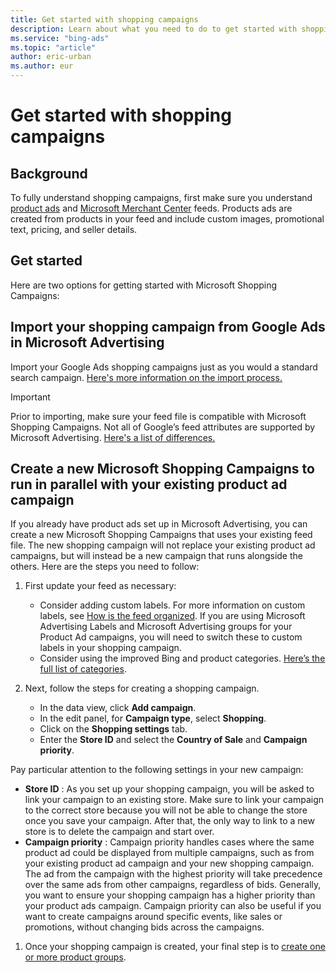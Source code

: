 ```yaml
---
title: Get started with shopping campaigns
description: Learn about what you need to do to get started with shopping campaigns.
ms.service: "bing-ads"
ms.topic: "article"
author: eric-urban
ms.author: eur
---
```


# Get started with shopping campaigns

## Background

To fully understand shopping campaigns, first make sure you understand [product ads](./hlp_BAE_CONC_AboutProductAds.md) and [Microsoft Merchant Center](./hlp_BAE_CONC_AboutBingMerchantCenter.md) feeds. Products ads are created from products in your feed and include custom images, promotional text, pricing, and seller details.

## Get started

Here are two options for getting started with Microsoft Shopping Campaigns:

## Import your shopping campaign from Google Ads in Microsoft Advertising
Import your Google Ads shopping campaigns just as you would a standard search campaign. [Here's more information on the import process.](./hlp_BAE_PROC_Import.md)

> [!IMPORTANT]
> Prior to importing, make sure your feed file is compatible with Microsoft Shopping Campaigns. Not all of Google’s feed attributes are supported by Microsoft Advertising. [Here's a list of differences.](https://go.microsoft.com/fwlink?LinkId=823411)

## Create a new Microsoft Shopping Campaigns to run in parallel with your existing product ad campaign
If you already have product ads set up in Microsoft Advertising, you can create a new Microsoft Shopping Campaigns that uses your existing feed file. The new shopping campaign will not replace your existing product ad campaigns, but will instead be a new campaign that runs alongside the others. Here are the steps you need to follow:

1. First update your feed as necessary:
   - Consider adding custom labels. For more information on custom labels, see [How is the feed organized](https://go.microsoft.com/fwlink?LinkId=823412). If you are using Microsoft Advertising Labels and Microsoft Advertising groups for your Product Ad campaigns, you will need to switch these to custom labels in your shopping campaign.
   - Consider using the improved Bing and product categories. [Here’s the full list of categories](https://go.microsoft.com/fwlink?LinkId=620783).

1. Next, follow the steps for creating a shopping campaign.
   - In the data view, click **Add campaign**.
   - In the edit panel, for **Campaign type**, select **Shopping**.
   - Click on the **Shopping settings** tab.
   - Enter the **Store ID** and select the **Country of Sale** and **Campaign priority**.

Pay particular attention to the following settings in your new campaign:

   - **Store ID** : As you set up your shopping campaign, you will be asked to link your campaign to an existing store. Make sure to link your campaign to the correct store because you will not be able to change the store once you save your campaign. After that, the only way to link to a new store is to delete the campaign and start over.
   - **Campaign priority** : Campaign priority handles cases where the same product ad could be displayed from multiple campaigns, such as from your existing product ad campaign and your new shopping campaign. The ad from the campaign with the highest priority will take precedence over the same ads from other campaigns, regardless of bids. Generally, you want to ensure your shopping campaign has a higher priority than your product ads campaign.
Campaign priority can also be useful if you want to create campaigns around specific events, like sales or promotions, without changing bids across the campaigns.

1. Once your shopping campaign is created, your final step is to [create one or more product groups](./hlp_BAE_CONC_BSC_AboutProductGroups.md).


